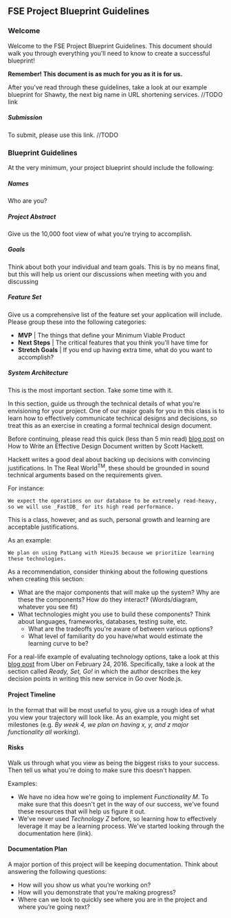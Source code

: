 ## FSE Project Blueprint Guidelines

### Welcome

Welcome to the FSE Project Blueprint Guidelines. This document should walk you through everything you'll need to know to create a successful blueprint! 

**Remember! This document is as much for you as it is for us.**

After you've read through these guidelines, take a look at our example blueprint for Shawty, the next big name in URL shortening services. //TODO link

##### Submission

To submit, please use this link. //TODO

### Blueprint Guidelines

At the very minimum, your project blueprint should include the following:

##### Names
Who are you?

##### Project Abstract
Give us the 10,000 foot view of what you’re trying to accomplish.

##### Goals
Think about both your individual and team goals. This is by no means final, but this will help us orient our discussions when meeting with you and discussing 

##### Feature Set
Give us a comprehensive list of the feature set your application will include. Please group these into the following categories:

- **MVP** | The things that define your Minimum Viable Product
- **Next Steps** | The critical features that you think you'll have time for
- **Stretch Goals** | If you end up having extra time, what do you want to accomplish?

##### System Architecture
This is the most important section. Take some time with it. 

In this section, guide us through the technical details of what you're envisioning for your project. One of our major goals for you in this class is to learn how to effectively communicate technical designs and decisions, so treat this as an exercise in creating a formal technical design document. 

Before continuing, please read this quick (less than 5 min read) [blog post](http://blog.slickedit.com/2007/05/how-to-write-an-effective-design-document/) on How to Write an Effective Design Document written by Scott Hackett. 

Hackett writes a good deal about backing up decisions with convincing justifications. In The Real World<sup>TM</sup>, these should be grounded in sound technical arguments based on the requirements given.

For instance:

    We expect the operations on our database to be extremely read-heavy, so we will use _FastDB_ for its high read performance.

This is a class, however, and as such, personal growth and learning are acceptable justifications. 

As an example:

    We plan on using PatLang with HieuJS because we prioritize learning these technologies.

As a recommendation, consider thinking about the following questions when creating this section:

- What are the major components that will make up the system? Why are these the components? How do they interact? (Words/diagram, whatever you see fit) 
- What technologies might you use to build these components? Think about languages, frameworks, databases, testing suite, etc. 
    - What are the tradeoffs you're aware of between various options? 
    - What level of familiarity do you have/what would estimate the learning curve to be?

For a real-life example of evaluating technology options, take a look at this [blog post](http://eng.uber.com/go-geofence/) from Uber on February 24, 2016. Specifically, take a look at the section called _Ready, Set, Go!_ in which the author describes the key decision points in writing this new service in Go over Node.js. 

#### Project Timeline

In the format that will be most useful to you, give us a rough idea of what you view your trajectory will look like. As an example, you might set milestones (e.g. _By week 4, we plan on having x, y, and z major functionality all working_).

#### Risks
Walk us through what you view as being the biggest risks to your success. Then tell us what you're doing to make sure this doesn't happen.

Examples:
- We have no idea how we're going to implement _Functionality M_. To make sure that this doesn't get in the way of our success, we've found these resources that will help us figure it out.
- We've never used _Technology Z_ before, so learning how to effectively leverage it may be a learning process. We've started looking through the documentation here (link).

#### Documentation Plan
A major portion of this project will be keeping documentation. Think about answering the following questions:

- How will you show us what you’re working on?   
- How will you demonstrate that you’re making progress?  
- Where can we look to quickly see where you are in the project and where you’re going next?

